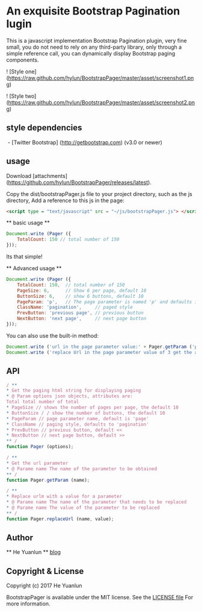 # An exquisite Bootstrap Pagination lugin

This is a javascript implementation Bootstrap Pagination plugin, very fine small, you do not need to rely on any third-party library, only through a simple reference call, you can dynamically display Bootstrap paging components.

! [Style one] (https://raw.github.com/hylun/BootstrapPager/master/asset/screenshot1.png)

! [Style two] (https://raw.github.com/hylun/BootstrapPager/master/asset/screenshot2.png)

## style dependencies
 - [Twitter Bootstrap] (http://getbootstrap.com) (v3.0 or newer)

## usage
Download [attachments] (https://github.com/hylun/BootstrapPager/releases/latest).

Copy the dist/bootstrapPager.js file to your project directory, such as the js directory,
Add a reference to this js in the page:

```html
<script type = "text/javascript" src = "~/js/bootstrapPager.js"> </script>
```

** basic usage **
```javascript
Document.write (Pager ({
    TotalCount: 150 // total number of 150
}));
```
Its that simple!


** Advanced usage **
```javascript
Document.write (Pager ({
    TotalCount: 150,  // total number of 150
    PageSize: 6,      // Show 6 per page, default 10
    ButtonSize: 6,    // show 6 buttons, default 10
    PageParam: 'p',   // The page parameter is named 'p' and defaults is 'page'
    ClassName: 'pagination',     // paged style
    PrevButton: 'previous page', // previous button
    NextButton: 'next page',     // next page button
}));
```

You can also use the built-in method:

```javascript
Document.write ('url in the page parameter value:' + Pager.getParam ('page'));
Document.write ('replace Url in the page parameter value of 3 get the address:' + Pager.replaceUrl ('page', 3));
```


## API
```javascript
/ **
* Get the paging html string for displaying paging
* @ Param options json objects, attributes are:
Total total number of total
* PageSize // shows the number of pages per page, the default 10
* ButtonSize / / show the number of buttons, the default 10
* PageParam // page parameter name, default is 'page'
* ClassName // paging style, defaults to 'pagination'
* PrevButton // previous button, default <<
* NextButton // next page button, default >>
** /
function Pager (options);

/ **
* Get the url parameter
* @ Parame name The name of the parameter to be obtained
** /
function Pager.getParam (name);

/ **
* Replace urlm with a value for a parameter
* @ Parame name The name of the parameter that needs to be replaced
* @ Parame name The value of the parameter to be replaced
** /
function Pager.replaceUrl (name, value);

```

## Author
** He Yuanlun ** [blog](https://my.oschina.net/alun)

## Copyright & License
Copyright (c) 2017 He Yuanlun

BootstrapPager is available under the MIT license. See the [LICENSE file][7]
For more information.

[7]: ./LICENSE.txt